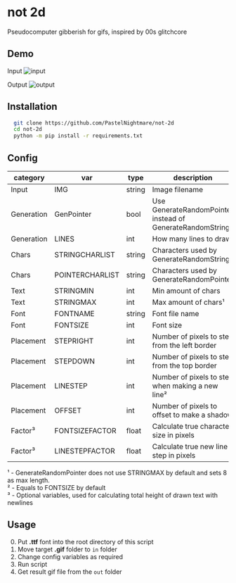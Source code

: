 
# not 2d        

Pseudocomputer gibberish for gifs, inspired by 00s glitchcore




## Demo

Input
![input](https://github.com/PastelNightmare/not-2d/blob/master/demo/in.gif) 

Output
![output](https://github.com/PastelNightmare/not-2d/blob/master/demo/out.gif)

## Installation

```bash
  git clone https://github.com/PastelNightmare/not-2d
  cd not-2d
  python -m pip install -r requirements.txt
```
    
## Config

|category| var | type | description |
|--------|-----|------|-------------|
| Input  | IMG | string | Image filename |
| Generation | GenPointer | bool | Use GenerateRandomPointer instead of GenerateRandomString |
| Generation | LINES | int | How many lines to draw |
| Chars | STRINGCHARLIST | string | Characters used by GenerateRandomString |
| Chars | POINTERCHARLIST | string | Characters used by GenerateRandomPointer |
| Text | STRINGMIN | int | Min amount of chars |
| Text | STRINGMAX | int | Max amount of chars¹ |
| Font | FONTNAME | string | Font file name |
| Font | FONTSIZE | int | Font size |
| Placement | STEPRIGHT | int | Number of pixels to step from the left border |
| Placement | STEPDOWN | int | Number of pixels to step from the top border |
| Placement | LINESTEP | int | Number of pixels to step when making a new line² |
| Placement | OFFSET | int | Number of pixels to offset to make a shadow |
| Factor³ | FONTSIZEFACTOR | float | Calculate true character size in pixels |
| Factor³ | LINESTEPFACTOR | float | Calculate true new line step in pixels |

¹ - GenerateRandomPointer does not use STRINGMAX by default and sets 8 as max length. \
² - Equals to FONTSIZE by default \
³ - Optional variables, used for calculating total height of drawn text with newlines

## Usage

0. Put **.ttf** font into the root directory of this script
1. Move target **.gif** folder to `in` folder
2. Change config variables as required
3. Run script
4. Get result gif file from the `out` folder